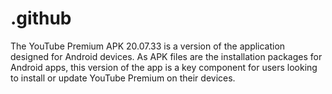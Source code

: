 # .github
The YouTube Premium APK 20.07.33 is a version of the application designed for Android devices. As APK files are the installation packages for Android apps, this version of the app is a key component for users looking to install or update YouTube Premium on their devices.
